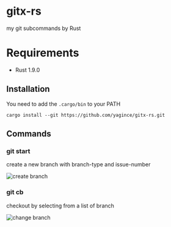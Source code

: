 # gitx-rs

my git subcommands by Rust

# Requirements

- Rust 1.9.0

## Installation

You need to add the `.cargo/bin` to your PATH

```
cargo install --git https://github.com/yagince/gitx-rs.git
```

## Commands

### git start

create a new branch with branch-type and issue-number

![create branch](https://gyazo.com/64c6f28297090fc8f853b8102e29b7a1.gif)

### git cb

checkout by selecting from a list of branch

![change branch](https://gyazo.com/6f30f7f61bc1c2bb4b454c676fd0635f.git)
